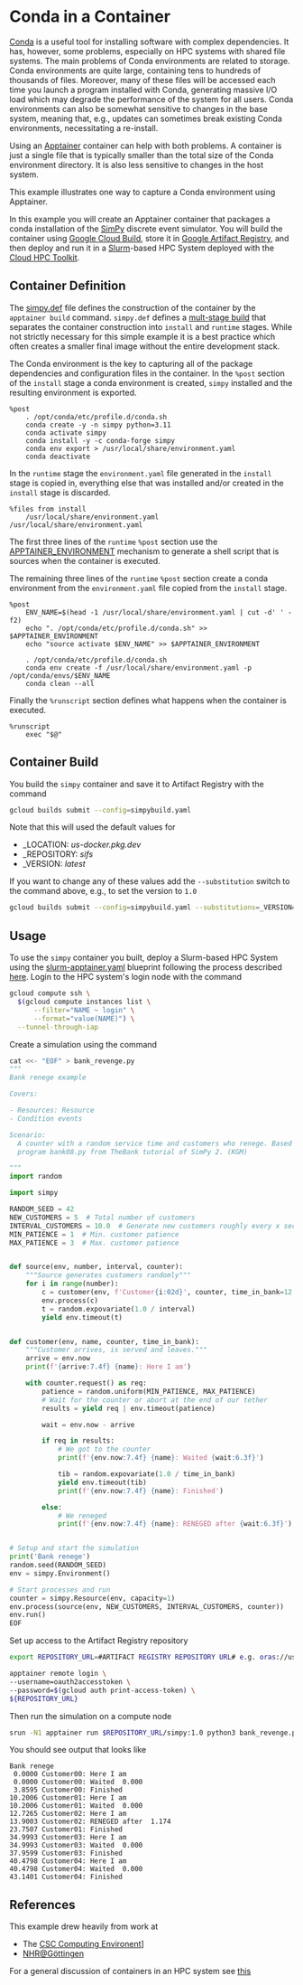 # Conda in a Container

[Conda](https://docs.conda.io/en/latest/) is a useful tool for installing software with complex dependencies. It has, however, some problems, especially on HPC systems with shared file systems. The main problems of Conda environments are related to storage. Conda environments are quite large, containing tens to hundreds of thousands of files. Moreover, many of these files will be accessed each time you launch a program installed with Conda, generating massive I/O load which may degrade the performance of the system for all users. Conda environments can also be somewhat sensitive to changes in the base system, meaning that, e.g., updates can sometimes break existing Conda environments, necessitating a re-install.

Using an [Apptainer](https://apptainer.org/) container can help with both problems. A container is just a single file that is typically smaller than the total size of the Conda environment directory. It is also less sensitive to changes in the host system.

This example illustrates one way to capture a Conda environment using Apptainer.

In this example you will create an Apptainer container that packages a conda installation of the [SimPy](https://simpy.readthedocs.io/en/latest/) discrete event simulator. You will build the container using [Google Cloud Build](https://cloud.google.com/build?hl=en), store it in [Google Artifact Registry](https://cloud.google.com/artifact-registry), and then deploy and run it in a [Slurm](https://slurm.schedmd.com/documentation.html)-based HPC System deployed with the [Cloud HPC Toolkit](https://cloud.google.com/hpc-toolkit/docs/overview).

## Container Definition

The [simpy.def](./simpy.def) file defines the construction of the container by the `apptainer build` command. `simpy.def` defines a [mult-stage build](https://apptainer.org/docs/user/latest/definition_files.html#multi-stage-builds) that separates the container construction into `install` and `runtime` stages. While not strictly necessary for this simple example it is a best practice which often creates a smaller final image without the entire development stack.

The Conda environment is the key to capturing all of the package dependencies and configuration files in the container. In the `%post` section of the `install` stage a conda environment is created, `simpy` installed and the resulting environment is exported.

```
%post
    . /opt/conda/etc/profile.d/conda.sh
    conda create -y -n simpy python=3.11
    conda activate simpy
    conda install -y -c conda-forge simpy
    conda env export > /usr/local/share/environment.yaml
    conda deactivate
```

In the `runtime` stage the `environment.yaml` file generated in the `install` stage is copied in, everything else that was installed and/or created in the `install` stage is discarded.

```
%files from install
    /usr/local/share/environment.yaml /usr/local/share/environment.yaml
```

The first three lines of the `runtime` `%post` section use the [APPTAINER_ENVIRONMENT](https://apptainer.org/docs/user/latest/environment_and_metadata.html#build-time-variables-in-post) mechanism to generate a shell script that is sources when the container is executed. 

The remaining three lines of the `runtime` `%post` section create a conda environment from the `environment.yaml` file copied from the `install` stage.

```
%post
    ENV_NAME=$(head -1 /usr/local/share/environment.yaml | cut -d' ' -f2)
    echo ". /opt/conda/etc/profile.d/conda.sh" >> $APPTAINER_ENVIRONMENT
    echo "source activate $ENV_NAME" >> $APPTAINER_ENVIRONMENT

    . /opt/conda/etc/profile.d/conda.sh
    conda env create -f /usr/local/share/environment.yaml -p /opt/conda/envs/$ENV_NAME
    conda clean --all
```

Finally the `%runscript` section defines what happens when the container is executed.

```
%runscript
    exec "$@"
```
## Container Build

You build the `simpy` container and save it to Artifact Registry with the command

```bash
gcloud builds submit --config=simpybuild.yaml
```

Note that this will used the default values for
- _LOCATION: _*us-docker.pkg.dev*_
- _REPOSITORY: _*sifs*_
- _VERSION: _*latest*_

If you want to change any of these values add the `--substitution` switch to the command above, e.g., to set the version to `1.0`

```bash
gcloud builds submit --config=simpybuild.yaml --substitutions=_VERSION=1.0
```

## Usage

To use the `simpy` container you built, deploy a Slurm-based HPC System using the [slurm-apptainer.yaml](../../../cluster/slurm-apptainer.yaml) blueprint following the process described [here](../../../cluster/README.md). Login to the HPC system's login node with the command

```bash
gcloud compute ssh \
  $(gcloud compute instances list \
      --filter="NAME ~ login" \
      --format="value(NAME)") \
  --tunnel-through-iap
```

Create a simulation using the command

```python
cat <<- "EOF" > bank_revenge.py
"""
Bank renege example

Covers:

- Resources: Resource
- Condition events

Scenario:
  A counter with a random service time and customers who renege. Based on the
  program bank08.py from TheBank tutorial of SimPy 2. (KGM)

"""
import random

import simpy

RANDOM_SEED = 42
NEW_CUSTOMERS = 5  # Total number of customers
INTERVAL_CUSTOMERS = 10.0  # Generate new customers roughly every x seconds
MIN_PATIENCE = 1  # Min. customer patience
MAX_PATIENCE = 3  # Max. customer patience


def source(env, number, interval, counter):
    """Source generates customers randomly"""
    for i in range(number):
        c = customer(env, f'Customer{i:02d}', counter, time_in_bank=12.0)
        env.process(c)
        t = random.expovariate(1.0 / interval)
        yield env.timeout(t)


def customer(env, name, counter, time_in_bank):
    """Customer arrives, is served and leaves."""
    arrive = env.now
    print(f'{arrive:7.4f} {name}: Here I am')

    with counter.request() as req:
        patience = random.uniform(MIN_PATIENCE, MAX_PATIENCE)
        # Wait for the counter or abort at the end of our tether
        results = yield req | env.timeout(patience)

        wait = env.now - arrive

        if req in results:
            # We got to the counter
            print(f'{env.now:7.4f} {name}: Waited {wait:6.3f}')

            tib = random.expovariate(1.0 / time_in_bank)
            yield env.timeout(tib)
            print(f'{env.now:7.4f} {name}: Finished')

        else:
            # We reneged
            print(f'{env.now:7.4f} {name}: RENEGED after {wait:6.3f}')


# Setup and start the simulation
print('Bank renege')
random.seed(RANDOM_SEED)
env = simpy.Environment()

# Start processes and run
counter = simpy.Resource(env, capacity=1)
env.process(source(env, NEW_CUSTOMERS, INTERVAL_CUSTOMERS, counter))
env.run()
EOF
```

Set up access to the Artifact Registry repository

```bash
export REPOSITORY_URL=#ARTIFACT REGISTRY REPOSITORY URL# e.g. oras://us-docker.pkg.dev/myproject/sifs
```

```bash
apptainer remote login \
--username=oauth2accesstoken \
--password=$(gcloud auth print-access-token) \ 
${REPOSITORY_URL}
```

Then run the simulation on a compute node

```bash
srun -N1 apptainer run $REPOSITORY_URL/simpy:1.0 python3 bank_revenge.py
```

You should see output that looks like

```
Bank renege
 0.0000 Customer00: Here I am
 0.0000 Customer00: Waited  0.000
 3.8595 Customer00: Finished
10.2006 Customer01: Here I am
10.2006 Customer01: Waited  0.000
12.7265 Customer02: Here I am
13.9003 Customer02: RENEGED after  1.174
23.7507 Customer01: Finished
34.9993 Customer03: Here I am
34.9993 Customer03: Waited  0.000
37.9599 Customer03: Finished
40.4798 Customer04: Here I am
40.4798 Customer04: Waited  0.000
43.1401 Customer04: Finished
```

## References

This example drew heavily from work at
- The [CSC Computing Environent](https://csc-training.github.io/csc-env-eff/hands-on/singularity/singularity_extra_replicating-conda.html)]
- [NHR@Göttingen](https://gitlab-ce.gwdg.de/hpc-team-public/science-domains-blog/-/blob/main/20230907_python-apptainer.md)

For a general discussion of containers in an HPC system see [this](https://github.com/dirkpetersen/hpc-containers#why-this-article-)